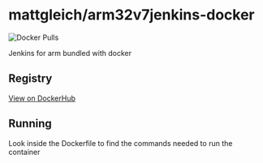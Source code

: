 # mattgleich/arm32v7jenkins-docker

![Docker Pulls](https://img.shields.io/docker/pulls/mattgleich/arm32v7jenkins-docker)

Jenkins for arm bundled with docker

## Registry

[View on DockerHub](https://hub.docker.com/r/mattgleich/arm32v7jenkins-docker)

## Running

Look inside the Dockerfile to find the commands needed to run the container
